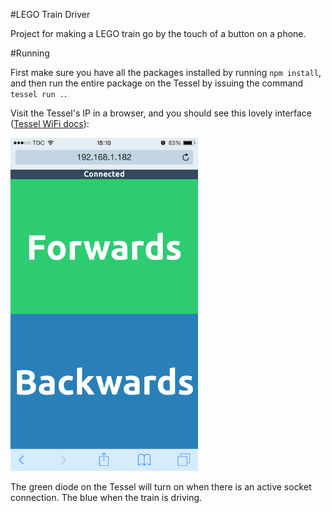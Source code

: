 #LEGO Train Driver

Project for making a LEGO train go by the touch of a button on a phone.

#Running

First make sure you have all the packages installed by running `npm install`, and then run the entire package on the Tessel by issuing the command `tessel run .`.

Visit the Tessel's IP in a browser, and you should see this lovely interface ([Tessel WiFi docs](http://start.tessel.io/wifi)):

<img alt="LEGO Train Driver interface" width="300" src="docs/interface.png" />

The green diode on the Tessel will turn on when there is an active socket connection. The blue when the train is driving.